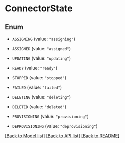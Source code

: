 # ConnectorState

## Enum


* `ASSIGNING` (value: `"assigning"`)

* `ASSIGNED` (value: `"assigned"`)

* `UPDATING` (value: `"updating"`)

* `READY` (value: `"ready"`)

* `STOPPED` (value: `"stopped"`)

* `FAILED` (value: `"failed"`)

* `DELETING` (value: `"deleting"`)

* `DELETED` (value: `"deleted"`)

* `PROVISIONING` (value: `"provisioning"`)

* `DEPROVISIONING` (value: `"deprovisioning"`)


[[Back to Model list]](../README.md#documentation-for-models) [[Back to API list]](../README.md#documentation-for-api-endpoints) [[Back to README]](../README.md)

